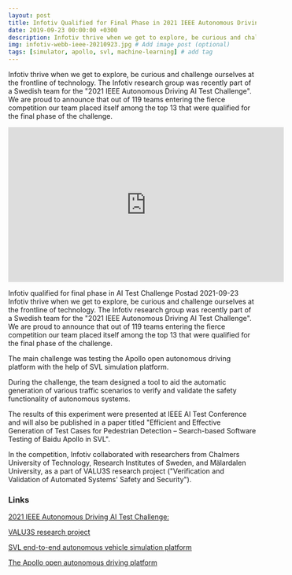 ```yaml
---
layout: post
title: Infotiv Qualified for Final Phase in 2021 IEEE Autonomous Driving AI Test Challenge
date: 2019-09-23 00:00:00 +0300
description: Infotiv thrive when we get to explore, be curious and challenge ourselves at the frontline of technology. The Infotiv research group was recently part of a Swedish team for the "2021 IEEE Autonomous Driving AI Test Challenge". We are proud to announce that out of 119 teams entering the fierce competition our team placed itself among the top 13 that were qualified for the final phase of the challenge.
img: infotiv-webb-ieee-20210923.jpg # Add image post (optional)
tags: [simulator, apollo, svl, machine-learning] # add tag
---
```


Infotiv thrive when we get to explore, be curious and challenge ourselves at the frontline of technology. The Infotiv research group was recently part of a Swedish team for the "2021 IEEE Autonomous Driving AI Test Challenge". We are proud to announce that out of 119 teams entering the fierce competition our team placed itself among the top 13 that were qualified for the final phase of the challenge.

<iframe width="560" height="315" src="https://www.youtube.com/embed/ZvG37V3IQk4" title="YouTube video player" frameborder="0" allow="accelerometer; autoplay; clipboard-write; encrypted-media; gyroscope; picture-in-picture" allowfullscreen></iframe>


Infotiv qualified for final phase in AI Test Challenge
Postad 2021-09-23
Infotiv thrive when we get to explore, be curious and challenge ourselves at the frontline of technology. The Infotiv research group was recently part of a Swedish team for the "2021 IEEE Autonomous Driving AI Test Challenge". We are proud to announce that out of 119 teams entering the fierce competition our team placed itself among the top 13 that were qualified for the final phase of the challenge.

The main challenge was testing the Apollo open autonomous driving platform with the help of SVL simulation platform.

During the challenge, the team designed a tool to aid the automatic generation of various traffic scenarios to verify and validate the safety functionality of autonomous systems.

The results of this experiment were presented at IEEE AI Test Conference and will also be published in a paper titled "Efficient and Effective Generation of Test Cases for Pedestrian Detection – Search-based Software Testing of Baidu Apollo in SVL".

In the competition, Infotiv collaborated with researchers from Chalmers University of Technology, Research Institutes of Sweden, and Mälardalen University, as a part of VALU3S research project ("Verification and Validation of Automated Systems' Safety and Security").

### Links

[2021 IEEE Autonomous Driving AI Test Challenge:](http://av-test-challenge.org)

[VALU3S research project](https://valu3s.eu)

[SVL end-to-end autonomous vehicle simulation platform](https://www.svlsimulator.com)

[The Apollo open autonomous driving platform](https://apollo.auto)
